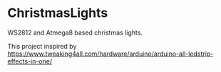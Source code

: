 # ChristmasLights
WS2812 and Atmega8 based christmas lights.

This project inspired by https://www.tweaking4all.com/hardware/arduino/arduino-all-ledstrip-effects-in-one/

